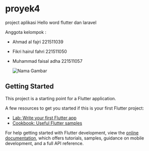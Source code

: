 # proyek4

 project aplikasi Hello word flutter dan laravel 

Anggota kelompok : 

- Ahmad al fajri 221511039
- Fikri hairul fahri 221511050
- Muhammad faisal adha 221511057

  ![Nama Gambar](run_emulator.jpg)





## Getting Started

This project is a starting point for a Flutter application.

A few resources to get you started if this is your first Flutter project:

- [Lab: Write your first Flutter app](https://docs.flutter.dev/get-started/codelab)
- [Cookbook: Useful Flutter samples](https://docs.flutter.dev/cookbook)

For help getting started with Flutter development, view the
[online documentation](https://docs.flutter.dev/), which offers tutorials,
samples, guidance on mobile development, and a full API reference.
